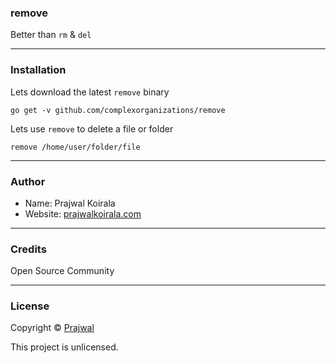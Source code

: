 ### remove

Better than `rm` & `del`

---
### Installation
Lets download the latest `remove` binary
```
go get -v github.com/complexorganizations/remove
```
Lets use `remove` to delete a file or folder
```
remove /home/user/folder/file
```

---
### Author
* Name: Prajwal Koirala
* Website: [prajwalkoirala.com](https://www.prajwalkoirala.com)

---	
### Credits
Open Source Community

---
### License
Copyright © [Prajwal](https://github.com/prajwal-koirala)

This project is unlicensed.
